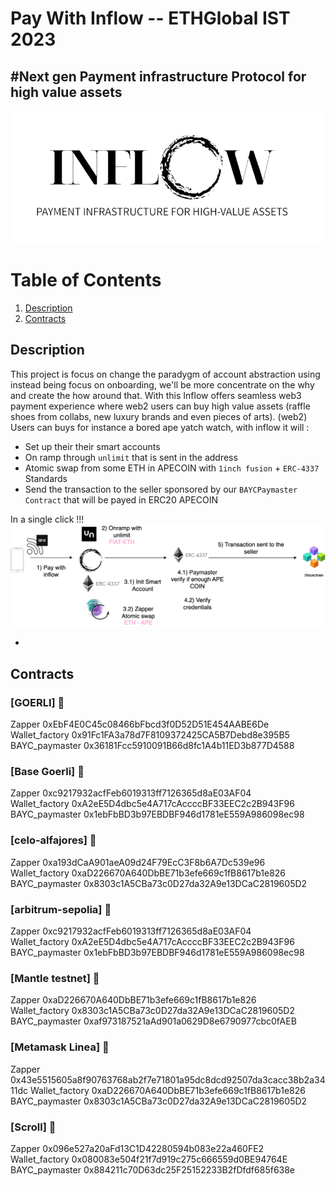 # Pay With Inflow -- ETHGlobal IST 2023

## #Next gen Payment infrastructure Protocol for high value assets

![image](assets/inflow.png)

# Table of Contents

1. [Description](#description)
2. [Contracts](#contracts)

## Description

This project is focus on change the paradygm of account abstraction using instead being focus on onboarding, we'll be more concentrate on the why and create the how around that. With this Inflow offers seamless web3 payment experience where web2 users can buy high value assets (raffle shoes from collabs, new luxury brands and even pieces of arts). (web2) Users can buys for instance a bored ape yatch watch, with inflow it will :

- Set up their their smart accounts
- On ramp through `unlimit` that is sent in the address
- Atomic swap from some ETH in APECOIN with `1inch fusion` + `ERC-4337` Standards
- Send the transaction to the seller sponsored by our `BAYCPaymaster Contract` that will be payed in ERC20 APECOIN

In a single click !!!
![image](assets/Inflow%20Flow%20Smart%20Contract.png)

-

## Contracts

### [GOERLI] 🔄

Zapper 0xEbF4E0C45c08466bFbcd3f0D52D51E454AABE6De  
Wallet_factory 0x91Fc1FA3a78d7F8109372425CA5B7Debd8e395B5  
BAYC_paymaster 0x36181Fcc5910091B66d8fc1A4b11ED3b877D4588  

### [Base Goerli] 🔄

Zapper 0xc9217932acfFeb6019313ff7126365d8aE03AF04  
Wallet_factory 0xA2eE5D4dbc5e4A717cAccccBF33EEC2c2B943F96  
BAYC_paymaster 0x1ebFbBD3b97EBDBF946d1781eE559A986098ec98  

### [celo-alfajores] 🔄

Zapper 0xa193dCaA901aeA09d24F79EcC3F8b6A7Dc539e96  
Wallet_factory 0xaD226670A640DbBE71b3efe669c1fB8617b1e826  
BAYC_paymaster 0x8303c1A5CBa73c0D27da32A9e13DCaC2819605D2  

### [arbitrum-sepolia] 🔄

Zapper 0xc9217932acfFeb6019313ff7126365d8aE03AF04  
Wallet_factory 0xA2eE5D4dbc5e4A717cAccccBF33EEC2c2B943F96  
BAYC_paymaster 0x1ebFbBD3b97EBDBF946d1781eE559A986098ec98  

### [Mantle testnet] 🔄

Zapper 0xaD226670A640DbBE71b3efe669c1fB8617b1e826  
Wallet_factory 0x8303c1A5CBa73c0D27da32A9e13DCaC2819605D2  
BAYC_paymaster 0xaf973187521aAd901a0629D8e6790977cbc0fAEB  

### [Metamask Linea] 🔄

Zapper 0x43e5515605a8f90763768ab2f7e71801a95dc8dcd92507da3cacc38b2a3411dc
Wallet_factory 0xaD226670A640DbBE71b3efe669c1fB8617b1e826  
BAYC_paymaster 0x8303c1A5CBa73c0D27da32A9e13DCaC2819605D2  

### [Scroll] 🔄

Zapper 0x096e527a20aFd13C1D42280594b083e22a460FE2  
Wallet_factory 0x080083e504f21f7d919c275c666559d0BE94764E  
BAYC_paymaster 0x884211c70D63dc25F25152233B2fDfdf685f638e  
